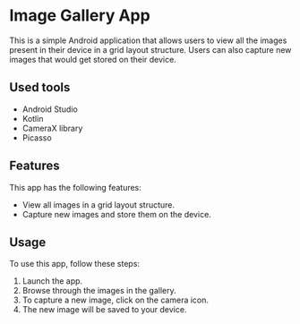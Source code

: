 # Image Gallery App

This is a simple Android application that allows users to view all the images present in their device in a grid layout structure. Users can also capture new images that would get stored on their device.

## Used tools

- Android Studio
- Kotlin
- CameraX library
- Picasso

## Features

This app has the following features:

- View all images in a grid layout structure.
- Capture new images and store them on the device.

## Usage

To use this app, follow these steps:

1. Launch the app.
2. Browse through the images in the gallery.
3. To capture a new image, click on the camera icon.
4. The new image will be saved to your device.

